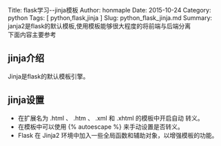 Title: flask学习--jinja模板 
Author: honmaple 
Date: 2015-10-24
Category: python
Tags: [ python,flask,jinja ]
Slug: python_flask_jinja.md
Summary: janja2是flask的默认模板,使用模板能够很大程度的将前端与后端分离<br /> 下面内容主要参考

## jinja介绍
Jinja是flask的默认模板引擎。
## jinja设置
+ 在扩展名为 .html 、 .htm 、 .xml 和 .xhtml 的模板中开启自动 转义。
+ 在模板中可以使用 {% autoescape %} 来手动设置是否转义。
+ Flask 在 Jinja2 环境中加入一些全局函数和辅助对象，以增强模板的功能。
